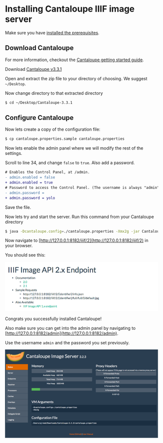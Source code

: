 # Installing Cantaloupe IIIF image server

Make sure you have [installed the prerequisites](PREREQUISITES.md#iiif-server-requirements).

## Download Cantaloupe

For more information, checkout the [Cantaloupe getting started guide](https://medusa-project.github.io/cantaloupe/get-started.html).

Download [Cantaloupe v3.3.1](https://github.com/medusa-project/cantaloupe/releases/download/v3.3.1/Cantaloupe-3.3.1.zip)

Open and extract the zip file to your directory of choosing. We suggest `~/Desktop`.

Now change directory to that extracted directory

```sh
$ cd ~/Desktop/Cantaloupe-3.3.1
```

## Configure Cantaloupe

Now lets create a copy of the configuration file:

```sh
$ cp cantaloupe.properties.sample cantaloupe.properties
```

Now lets enable the admin panel where we will modify the rest of the settings.

Scroll to line 34, and change `false` to `true`. Also add a password.

```diff
# Enables the Control Panel, at /admin.
- admin.enabled = false
+ admin.enabled = true
# Password to access the Control Panel. (The username is always "admin".)
- admin.password =
+ admin.password = yolo
```

Save the file.

Now lets try and start the server. Run this command from your Cantaloupe directory

```sh
$ java -Dcantaloupe.config=./cantaloupe.properties -Xmx2g -jar Cantaloupe-3.3.1.war
```

Now navigate to [http://127.0.0.1:8182/iiif/2](http://127.0.0.1:8182/iiif/2) in your browser.

You should see this:

![server image](images/server_info.png)

Congrats you successfully installed Cantaloupe!

Also make sure you can get into the admin panel by navigating to [http://127.0.0.1:8182/admin](http://127.0.0.1:8182/admin).

Use the username `admin` and the password you set previously.

![admin panel](images/admin_panel.png)
